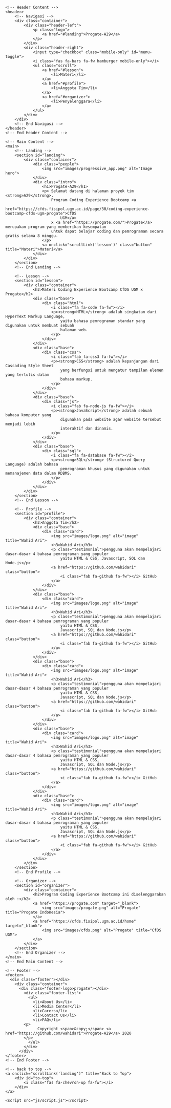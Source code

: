 <!DOCTYPE html>
<html lang="en">

<head>
    <meta charset="UTF-8">
    <meta name="viewport" content="width=device-width, initial-scale=1.0">
    <link rel="icon" type="image/x-icon" href="images/favicon.png">
    <title>Progate-A29</title>
    <link rel="stylesheet" href="https://cdnjs.cloudflare.com/ajax/libs/font-awesome/5.13.0/css/all.min.css">
    <link rel="stylesheet" href="css/style.css">
    <link rel="stylesheet" href="css/responsive.css">
</head>

<body>

    <!-- Header Content -->
    <header>
        <!-- Navigasi -->
        <div class="container">
            <div class="header-left">
                <p class="logo">
                    <a href="#landing">Progate-A29</a>
                </p>
            </div>
            <div class="header-right">
                <input type="checkbox" class="mobile-only" id="menu-toggle">
                <i class="fas fa-bars fa-fw hamburger mobile-only"></i>
                <ul class="scroll">
                    <a href="#lesson">
                        <li>Materi</li>
                    </a>
                    <a href="#profile">
                        <li>Anggota Tim</li>
                    </a>
                    <a href="#organizer">
                        <li>Penyelenggara</li>
                    </a>
                </ul>
            </div>
        </div>
        <!-- End Navigasi -->
    </header>
    <!-- End Header Content -->

    <!-- Main Content -->
    <main>
        <!-- Landing -->
        <section id="landing">
            <div class="container">
                <div class="people">
                    <img src="images/progressive_app.png" alt="Image hero">
                </div>
                <div class="intro">
                    <h1>Progate-A29</h1>
                    <p> Selamat datang di halaman proyek tim <strong>A29</strong>.
                        Program Coding Experience Bootcamp <a
                            href="https://cfds.fisipol.ugm.ac.id/page/30/coding-experience-bootcamp-cfds-ugm-progate">CfDS
                            UGM</a>
                        x <a href="https://progate.com/">Progate</a> merupakan program yang memberikan kesempatan
                        untuk dapat belajar coding dan pemrograman secara gratis selama 8 minggu.
                    </p>
                    <a onclick="scrollLink('lesson')" class="button" title="Materi">Materi</a>
                </div>
            </div>
        </section>
        <!-- End Landing -->

        <!-- Lesson -->
        <section id="lesson">
            <div class="container">
                <h2>Materi Coding Experience Bootcamp CfDS UGM x Progate</h2>
                <div class="base">
                    <div class="html">
                        <i class="fa fa-code fa-fw"></i>
                        <p><strong>HTML</strong> adalah singkatan dari HyperText Markup Language,
                            yaitu bahasa pemrograman standar yang digunakan untuk membuat sebuah
                            halaman web.
                        </p>
                    </div>
                </div>
                <div class="base">
                    <div class="css">
                        <i class="fab fa-css3 fa-fw"></i>
                        <p><strong>CSS</strong> adalah kepanjangan dari Cascading Style Sheet
                            yang berfungsi untuk mengatur tampilan elemen yang tertulis dalam
                            bahasa markup.
                        </p>
                    </div>
                </div>
                <div class="base">
                    <div class="js">
                        <i class="fab fa-node-js fa-fw"></i>
                        <p><strong>JavaScript</strong> adalah sebuah bahasa komputer yang
                            digunakan pada website agar website tersebut menjadi lebih
                            interaktif dan dinamis.
                        </p>
                    </div>
                </div>
                <div class="base">
                    <div class="sql">
                        <i class="fa fa-database fa-fw"></i>
                        <p><strong>SQL</strong> (Structured Query Language) adalah bahasa
                            pemrograman khusus yang digunakan untuk memanajemen data dalam RDBMS.
                        </p>
                    </div>
                </div>
            </div>
        </section>
        <!-- End Lesson -->

        <!-- Profile -->
        <section id="profile">
            <div class="container">
                <h2>Anggota Tim</h2>
                <div class="base">
                    <div class="card">
                        <img src="images/logo.png" alt="image" title="Wahid Ari">
                        <h3>Wahid Ari</h3>
                        <p class="testimonial">pengguna akan mempelajari dasar-dasar 4 bahasa pemrograman yang populer
                            yaitu HTML & CSS, Javascript, SQL dan Node.js</p>
                        <a href="https://github.com/wahidari" class="button">
                            <i class="fab fa-github fa-fw"></i> GitHub
                        </a>
                    </div>
                </div>
                <div class="base">
                    <div class="card">
                        <img src="images/logo.png" alt="image" title="Wahid Ari">
                        <h3>Wahid Ari</h3>
                        <p class="testimonial">pengguna akan mempelajari dasar-dasar 4 bahasa pemrograman yang populer
                            yaitu HTML & CSS,
                            Javascript, SQL dan Node.js</p>
                        <a href="https://github.com/wahidari" class="button">
                            <i class="fab fa-github fa-fw"></i> GitHub
                        </a>
                    </div>
                </div>
                <div class="base">
                    <div class="card">
                        <img src="images/logo.png" alt="image" title="Wahid Ari">
                        <h3>Wahid Ari</h3>
                        <p class="testimonial">pengguna akan mempelajari dasar-dasar 4 bahasa pemrograman yang populer
                            yaitu HTML & CSS,
                            Javascript, SQL dan Node.js</p>
                        <a href="https://github.com/wahidari" class="button">
                            <i class="fab fa-github fa-fw"></i> GitHub
                        </a>
                    </div>
                </div>
                <div class="base">
                    <div class="card">
                        <img src="images/logo.png" alt="image" title="Wahid Ari">
                        <h3>Wahid Ari</h3>
                        <p class="testimonial">pengguna akan mempelajari dasar-dasar 4 bahasa pemrograman yang populer
                            yaitu HTML & CSS,
                            Javascript, SQL dan Node.js</p>
                        <a href="https://github.com/wahidari" class="button">
                            <i class="fab fa-github fa-fw"></i> GitHub
                        </a>
                    </div>
                </div>
                <div class="base">
                    <div class="card">
                        <img src="images/logo.png" alt="image" title="Wahid Ari">
                        <h3>Wahid Ari</h3>
                        <p class="testimonial">pengguna akan mempelajari dasar-dasar 4 bahasa pemrograman yang populer
                            yaitu HTML & CSS,
                            Javascript, SQL dan Node.js</p>
                        <a href="https://github.com/wahidari" class="button">
                            <i class="fab fa-github fa-fw"></i> GitHub
                        </a>
                    </div>
                </div>
            </div>
        </section>
        <!-- End Profile -->

        <!-- Organizer -->
        <section id="organizer">
            <div class="container">
                <h2>Program Coding Experience Bootcamp ini diselenggarakan oleh :</h2>
                <a href="https://progate.com" target="_blank">
                    <img src="images/progate.png" alt="Progate" title="Progate Indonesia">
                </a>
                <a href="https://cfds.fisipol.ugm.ac.id/home" target="_blank">
                    <img src="images/cfds.png" alt="Progate" title="CfDS UGM">
                </a>
            </div>
        </section>
        <!-- End Organizer -->
    </main>
    <!-- End Main Content -->

    <!-- Footer -->
    <footer>
      <div class="footer"></div>
        <div class="container">
          <div class="footer-logo>progate"></div>
            <div class="footer-list">
              <ul>
                <li>About Us</li>
                <li>Media Center</li>
                <li>Carers</li>
                <li>Contact Us</li>
                <li>FAQ</li>
            <p>
                  Copyright <span>&copy;</span> <a href="https://github.com/wahidari">Progate-A29</a> 2020
            </p>
              </ul>
            </div>
          </div>
    </footer>
    <!-- End Footer -->

    <!-- back to top -->
    <a onclick="scrollLink('landing')" title="Back to Top">
        <div id="to-top">
            <i class="fas fa-chevron-up fa-fw"></i>
        </div>
    </a>

    <script src="js/script.js"></script>
</body>

</html>

